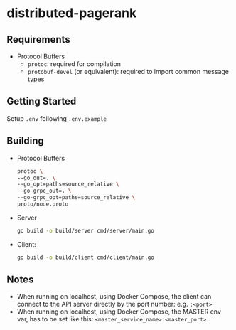 # distributed-pagerank

## Requirements

- Protocol Buffers
  - `protoc`: required for compilation
  - `protobuf-devel` (or equivalent): required to import common message types

## Getting Started

Setup  `.env` following `.env.example`

## Building

- Protocol Buffers
  ```bash
  protoc \
  --go_out=. \
  --go_opt=paths=source_relative \
  --go-grpc_out=. \
  --go-grpc_opt=paths=source_relative \
  proto/node.proto
  ```
- Server
  ```bash
  go build -o build/server cmd/server/main.go
  ```
- Client:
  ```bash
  go build -o build/client cmd/client/main.go
  ```

## Notes 

- When running on localhost, using Docker Compose, the client can connect to the 
  API server directly by the port number: e.g. `:<port>`
- When running on localhost, using Docker Compose, the MASTER env var, has to be
  set like this: `<master_service_name>:<master_port>`
